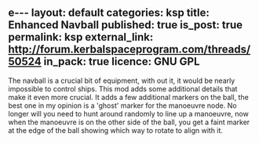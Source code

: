 e---
layout: default
categories: ksp
title: Enhanced Navball
published: true
is_post: true
permalink: ksp
external_link: http://forum.kerbalspaceprogram.com/threads/50524
in_pack: true
licence: GNU GPL
---

The navball is a crucial bit of equipment, with out it, it would be nearly impossible to control ships.
This mod adds some additional details that make it even more crucial.
It adds a few additional markers on the ball, the best one in my opinion is a 'ghost' marker for the manoeuvre node.
No longer will you need to hunt around randomly to line up a manoeuvre, now when the manoeuvre is on the other side of the ball, you get a faint marker at the edge of the ball showing which way to rotate to align with it.
